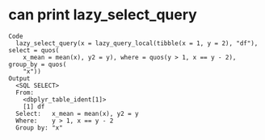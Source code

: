 # can print lazy_select_query

    Code
      lazy_select_query(x = lazy_query_local(tibble(x = 1, y = 2), "df"), select = quos(
        x_mean = mean(x), y2 = y), where = quos(y > 1, x == y - 2), group_by = quos(
        "x"))
    Output
      <SQL SELECT>
      From:
        <dbplyr_table_ident[1]>
        [1] df
      Select:   x_mean = mean(x), y2 = y
      Where:    y > 1, x == y - 2
      Group by: "x"

